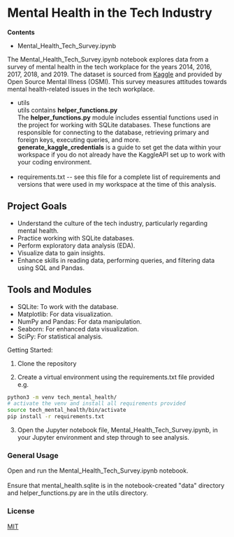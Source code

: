 # Mental Health in the Tech Industry

__Contents__
- Mental_Health_Tech_Survey.ipynb

The Mental_Health_Tech_Survey.ipynb notebook explores data from a survey of mental health in the tech workplace for the years 2014, 2016, 2017, 2018, and 2019. The dataset is sourced from [Kaggle](https://www.kaggle.com/datasets/anth7310/mental-health-in-the-tech-industry) and provided by Open Source Mental Illness (OSMI). This survey measures attitudes towards mental health-related issues in the tech workplace.

- utils<br>
  utils contains __helper_functions.py__ <br>
  The __helper_functions.py__ module includes essential functions used in the project for working with SQLite databases. These functions are responsible for connecting to the database, retrieving primary and foreign keys, executing queries, and more.<br>__generate_kaggle_credentials__ is a guide to set get the data within your workspace if you do not already have the KaggleAPI set up to work with your coding environment.<br><br>
- requirements.txt -- see this file for a complete list of requirements and versions that were used in my workspace at the time of this analysis. 

## Project Goals
- Understand the culture of the tech industry, particularly regarding mental health.
- Practice working with SQLite databases.
- Perform exploratory data analysis (EDA).
- Visualize data to gain insights.
- Enhance skills in reading data, performing queries, and filtering data using SQL and Pandas.

## Tools and Modules
- SQLite: To work with the database.
- Matplotlib: For data visualization.
- NumPy and Pandas: For data manipulation.
- Seaborn: For enhanced data visualization.
- SciPy: For statistical analysis.

Getting Started: 
1. Clone the repository 
   
2. Create a virtual environment using the requirements.txt file provided<br>
   e.g. 
```bash
python3 -m venv tech_mental_health/
# activate the venv and install all requirements provided 
source tech_mental_health/bin/activate
pip install -r requirements.txt
```

3. Open the Jupyter notebook file, Mental_Health_Tech_Survey.ipynb, in your Jupyter environment and step through to see analysis. 


### General Usage <br>
Open and run the Mental_Health_Tech_Survey.ipynb notebook.<br><br>
Ensure that mental_health.sqlite is in the notebook-created "data" directory and helper_functions.py are in the utils directory.

### License 
[MIT](https://opensource.org/license/mit/) 
